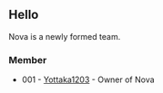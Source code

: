 ## Hello
Nova is a newly formed team.
### Member
- 001 - [Yottaka1203](https://github.com/yottaka1203) - Owner of Nova

